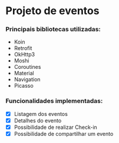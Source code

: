 # Projeto de eventos

### Principais bibliotecas utilizadas:

* Koin
* Retrofit
* OkHttp3
* Moshi
* Coroutines
* Material
* Navigation
* Picasso

### Funcionalidades implementadas:

- [x] Listagem dos eventos
- [x] Detalhes do evento
- [x] Possibilidade de realizar Check-in
- [x] Possibilidade de compartilhar um evento